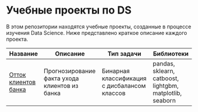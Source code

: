 # Учебные проекты по DS
В этом репозитории находятся учебные проекты, созданные в процессе изучения Data Science. Ниже представлено краткое описание каждого проекта.

|Название|Описание|Тип задачи|Библиотеки|
|-|-|-|-|
[Отток клиентов банка](bank_churn/)|Прогнозирование факта ухода клиентов из банка|Бинарная классификация с дисбалансом классов|pandas, sklearn, catboost, lightgbm, matplotlib, seaborn
